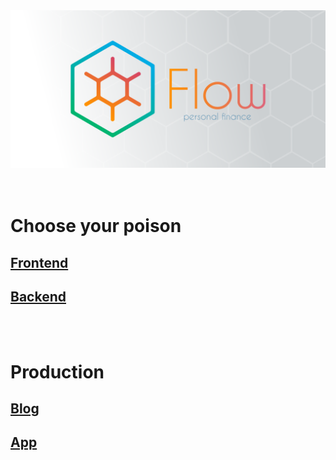 <img src="./cover.svg" title="Flow">

<br>
<br>
<br>

# Choose your poison

## [Frontend](https://github.com/FlowFintech/FlowFront)

## [Backend](https://github.com/FlowFintech/FlowBack)

<br>
<br>

# Production

## [Blog](https://flowfin.tech)

## [App](https://app.flowfin.tech)
